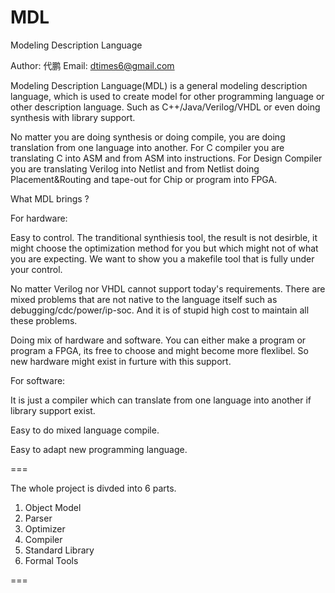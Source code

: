 MDL
===

Modeling Description Language

Author: 代鹏
Email:  dtimes6@gmail.com

Modeling Description Language(MDL) is a general modeling description language, which is used to create model for other programming language or other description language. Such as C++/Java/Verilog/VHDL or even doing synthesis with library support.

No matter you are doing synthesis or doing compile, you are doing translation from one language into another. For C compiler you are translating C into ASM and from ASM into instructions. For Design Compiler you are translating Verilog into Netlist and from Netlist doing Placement&Routing and tape-out for Chip or program into FPGA.

What MDL brings ?

For hardware:

Easy to control. The tranditional synthiesis tool, the result is not desirble, it might choose the optimization method for you but which might not of what you are expecting. We want to show you a makefile tool that is fully under your control.

No matter Verilog nor VHDL cannot support today's requirements. There are mixed problems that are not native to the language itself such as debugging/cdc/power/ip-soc. And it is of stupid high cost to maintain all these problems.

Doing mix of hardware and software. You can either make a program or program a FPGA, its free to choose and might become more flexlibel. So new hardware might exist in furture with this support.

For software:

It is just a compiler which can translate from one language into another if library support exist.

Easy to do mixed language compile.

Easy to adapt new programming language.

===

The whole project is divded into 6 parts.

1. Object Model
2. Parser
3. Optimizer 
4. Compiler
5. Standard Library
6. Formal Tools

===
